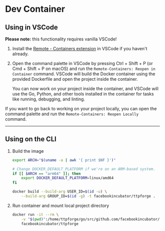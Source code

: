 # Dev Container

## Using in VSCode

**Please note:** this functionality requires vanilla VSCode!

1. Install the [Remote - Containers extension](https://marketplace.visualstudio.com/items?itemName=ms-vscode-remote.remote-containers)
   in VSCode if you haven't already.

2. Open the command palette in VSCode by pressing Ctrl + Shift + P
   (or Cmd + Shift + P on macOS) and run the
   `Remote-Containers: Reopen in Container` command.
   VSCode will build the Docker container using the provided
   Dockerfile and open the project inside the container.

   You can now work on your project inside the container, and VSCode will
   use the Go, Python, and other tools installed in the container for
   tasks like running, debugging, and linting.

If you want to go back to working on your project locally, you can open
the command palette and run the `Remote-Containers: Reopen Locally` command.

---

## Using on the CLI

1. Build the image

   ```bash
   export ARCH="$(uname -a | awk '{ print $NF }')"

   # Change DOCKER_DEFAULT_PLATFORM if we're on an ARM-based system.
   if [[ $ARCH == "arm64" ]]; then
       export DOCKER_DEFAULT_PLATFORM=linux/amd64
   fi

   docker build --build-arg USER_ID=$(id -u) \
       --build-arg GROUP_ID=$(id -g) -t facebookincubator/ttpforge .
   ```

2. Run container and mount local project directory

   ```bash
   docker run -it --rm \
       -v "$(pwd)":/home/ttpforge/go/src/github.com/facebookincubator/ttpforge \
       facebookincubator/ttpforge
   ```
